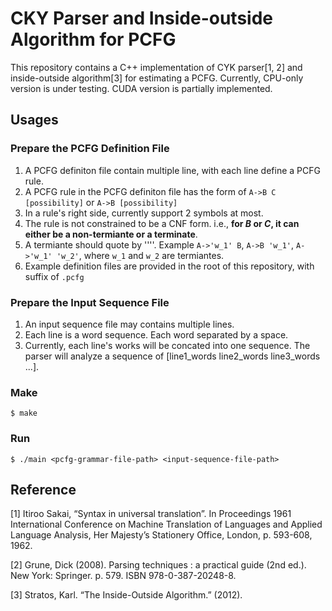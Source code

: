 # CKY Parser and Inside-outside Algorithm for PCFG
This repository contains a C++ implementation of CYK parser[1, 2] and inside-outside algorithm[3] for
estimating a PCFG.
Currently, CPU-only version is under testing.
CUDA version is partially implemented.

## Usages
### Prepare the PCFG Definition File
1. A PCFG definiton file contain multiple line, with each line define a PCFG rule. 
2. A PCFG rule in the PCFG definiton file has the form of `A->B C [possibility]` or `A->B [possibility]`
3. In a rule's right side, currently support $2$ symbols at most.
4. The rule is not constrained to be a CNF form. i.e., **for $B$ or $C$, it can either be a non-termiante or a terminate**.
5. A termiante should quote by '\'\''. Example `A->'w_1' B`, `A->B 'w_1'`, `A->'w_1' 'w_2'`, where `w_1` and `w_2` are termiantes.  
6. Example definition files are provided in the root of this repository, with suffix of `.pcfg`

### Prepare the Input Sequence File
1. An input sequence file may contains multiple lines.
2. Each line is a word sequence. Each word separated by a space.
3. Currently, each line's works will be concated into one sequence. The parser will analyze a sequence of [line1_words  line2_words line3_words ...].

### Make
`$ make` 

### Run
`$ ./main <pcfg-grammar-file-path> <input-sequence-file-path>`

## Reference
[1] Itiroo Sakai, “Syntax in universal translation”. In Proceedings 1961 International Conference on Machine Translation of Languages and Applied Language Analysis, Her Majesty’s Stationery Office, London, p. 593-608, 1962.

[2] Grune, Dick (2008). Parsing techniques : a practical guide (2nd ed.). New York: Springer. p. 579. ISBN 978-0-387-20248-8.

[3] Stratos, Karl. “The Inside-Outside Algorithm.” (2012).
